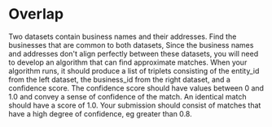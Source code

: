 # Overlap
Two datasets contain business names and their addresses. Find the businesses that are common to both datasets,
Since the business names and addresses don't align perfectly between these datasets, you will
need to develop an algorithm that can find approximate matches. When your algorithm runs, it
should produce a list of triplets consisting of the entity_id from the left dataset, the business_id
from the right dataset, and a confidence score. The confidence score should have values
between 0 and 1.0 and convey a sense of confidence of the match. An identical match should
have a score of 1.0.
Your submission should consist of matches that have a high degree of confidence, eg greater
than 0.8.
